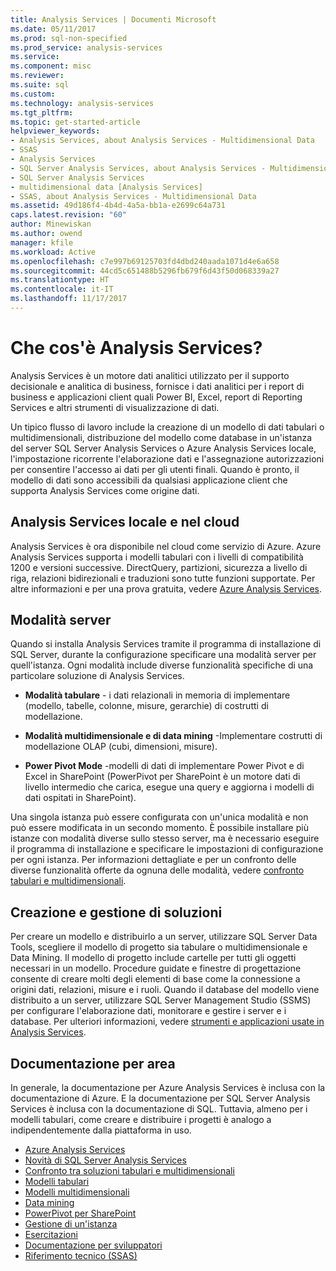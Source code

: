 ```yaml
---
title: Analysis Services | Documenti Microsoft
ms.date: 05/11/2017
ms.prod: sql-non-specified
ms.prod_service: analysis-services
ms.service: 
ms.component: misc
ms.reviewer: 
ms.suite: sql
ms.custom: 
ms.technology: analysis-services
ms.tgt_pltfrm: 
ms.topic: get-started-article
helpviewer_keywords:
- Analysis Services, about Analysis Services - Multidimensional Data
- SSAS
- Analysis Services
- SQL Server Analysis Services, about Analysis Services - Multidimensional Data
- SQL Server Analysis Services
- multidimensional data [Analysis Services]
- SSAS, about Analysis Services - Multidimensional Data
ms.assetid: 49d186f4-4b4d-4a5a-bb1a-e2699c64a731
caps.latest.revision: "60"
author: Minewiskan
ms.author: owend
manager: kfile
ms.workload: Active
ms.openlocfilehash: c7e997b69125703fd4dbd240aada1071d4e6a658
ms.sourcegitcommit: 44cd5c651488b5296fb679f6d43f50d068339a27
ms.translationtype: HT
ms.contentlocale: it-IT
ms.lasthandoff: 11/17/2017
---
```

# <a name="what-is-analysis-services"></a>Che cos'è Analysis Services?
  Analysis Services è un motore dati analitici utilizzato per il supporto decisionale e analitica di business, fornisce i dati analitici per i report di business e applicazioni client quali Power BI, Excel, report di Reporting Services e altri strumenti di visualizzazione di dati.  
  
 Un tipico flusso di lavoro include la creazione di un modello di dati tabulari o multidimensionali, distribuzione del modello come database in un'istanza del server SQL Server Analysis Services o Azure Analysis Services locale, l'impostazione ricorrente l'elaborazione dati e l'assegnazione autorizzazioni per consentire l'accesso ai dati per gli utenti finali. Quando è pronto, il modello di dati sono accessibili da qualsiasi applicazione client che supporta Analysis Services come origine dati.  
 
## <a name="analysis-services-on-premises-and-in-the-cloud"></a>Analysis Services locale e nel cloud
Analysis Services è ora disponibile nel cloud come servizio di Azure. Azure Analysis Services supporta i modelli tabulari con i livelli di compatibilità 1200 e versioni successive. DirectQuery, partizioni, sicurezza a livello di riga, relazioni bidirezionali e traduzioni sono tutte funzioni supportate. Per altre informazioni e per una prova gratuita, vedere [Azure Analysis Services](https://azure.microsoft.com/en-us/services/analysis-services/). 
  
## <a name="server-mode"></a>Modalità server  
 Quando si installa Analysis Services tramite il programma di installazione di SQL Server, durante la configurazione specificare una modalità server per quell'istanza.  Ogni modalità include diverse funzionalità specifiche di una particolare soluzione di Analysis Services.   
  
-   **Modalità tabulare** - i dati relazionali in memoria di implementare (modello, tabelle, colonne, misure, gerarchie) di costrutti di modellazione.  

-   **Modalità multidimensionale e di data mining** -Implementare costrutti di modellazione OLAP (cubi, dimensioni, misure). 

-   **Power Pivot Mode** -modelli di dati di implementare Power Pivot e di Excel in SharePoint (PowerPivot per SharePoint è un motore dati di livello intermedio che carica, esegue una query e aggiorna i modelli di dati ospitati in SharePoint).  
  
 Una singola istanza può essere configurata con un'unica modalità e non può essere modificata in un secondo momento.  È possibile installare più istanze con modalità diverse sullo stesso server, ma è necessario eseguire il programma di installazione e specificare le impostazioni di configurazione per ogni istanza. Per informazioni dettagliate e per un confronto delle diverse funzionalità offerte da ognuna delle modalità, vedere [confronto tabulari e multidimensionali](../analysis-services/comparing-tabular-and-multidimensional-solutions-ssas.md).
  
## <a name="authoring-and-managing-solutions"></a>Creazione e gestione di soluzioni  
 Per creare un modello e distribuirlo a un server, utilizzare SQL Server Data Tools, scegliere il modello di progetto sia tabulare o multidimensionale e Data Mining. Il modello di progetto include cartelle per tutti gli oggetti necessari in un modello. Procedure guidate e finestre di progettazione consente di creare molti degli elementi di base come la connessione a origini dati, relazioni, misure e i ruoli. Quando il database del modello viene distribuito a un server, utilizzare SQL Server Management Studio (SSMS) per configurare l'elaborazione dati, monitorare e gestire i server e i database. Per ulteriori informazioni, vedere [strumenti e applicazioni usate in Analysis Services](../analysis-services/tools-and-applications-used-in-analysis-services.md). 
  
## <a name="documentation-by-area"></a>Documentazione per area  
In generale, la documentazione per Azure Analysis Services è inclusa con la documentazione di Azure. E la documentazione per SQL Server Analysis Services è inclusa con la documentazione di SQL. Tuttavia, almeno per i modelli tabulari, come creare e distribuire i progetti è analogo a indipendentemente dalla piattaforma in uso.  
   
*  [Azure Analysis Services](https://docs.microsoft.com/azure/analysis-services/)
*  [Novità di SQL Server Analysis Services](../analysis-services/what-s-new-in-analysis-services.md)   
*  [Confronto tra soluzioni tabulari e multidimensionali](../analysis-services/comparing-tabular-and-multidimensional-solutions-ssas.md)   
*  [Modelli tabulari](../analysis-services/tabular-models/tabular-models-ssas.md)  
*  [Modelli multidimensionali](../analysis-services/multidimensional-models/multidimensional-models-ssas.md)  
*  [Data mining](../analysis-services/data-mining/data-mining-ssas.md)  
*  [PowerPivot per SharePoint](../analysis-services/power-pivot-sharepoint/power-pivot-for-sharepoint-ssas.md)  
*  [Gestione di un'istanza](../analysis-services/instances/analysis-services-instance-management.md)    
*  [Esercitazioni](../analysis-services/analysis-services-tutorials-ssas.md)   
*  [Documentazione per sviluppatori](https://msdn.microsoft.com/library/bb500153(SQL.130).aspx)  
*  [Riferimento tecnico (SSAS)](../analysis-services/powershell/technical-reference-ssas.md)
